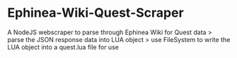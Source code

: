 # Ephinea-Wiki-Quest-Scraper
A NodeJS webscraper to parse through Ephinea Wiki for Quest data > parse the JSON response data into LUA object > use FileSystem to write the LUA object into a quest.lua file for use
